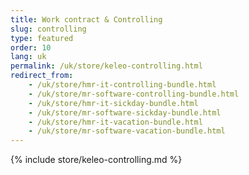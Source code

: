 ```yaml
---
title: Work contract & Controlling
slug: controlling
type: featured
order: 10
lang: uk
permalink: /uk/store/keleo-controlling.html
redirect_from:
    - /uk/store/hmr-it-controlling-bundle.html
    - /uk/store/mr-software-controlling-bundle.html
    - /uk/store/hmr-it-sickday-bundle.html
    - /uk/store/mr-software-sickday-bundle.html
    - /uk/store/hmr-it-vacation-bundle.html
    - /uk/store/mr-software-vacation-bundle.html
---
```


{% include store/keleo-controlling.md %}
 
